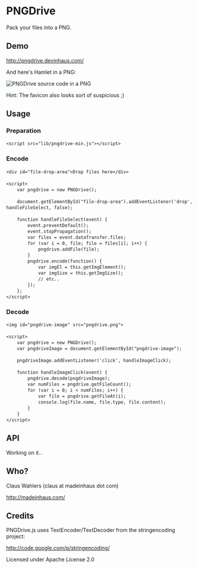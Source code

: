 # PNGDrive

Pack your files into a PNG.

## Demo

http://pngdrive.devinhaus.com/

And here's Hamlet in a PNG:

![PNGDrive source code in a PNG](https://github.com/MadeInHaus/PNGDrive/raw/master/examples/images/hamlet.png)

Hint: The favicon also looks sort of suspicious ;)

## Usage

### Preparation

	<script src="lib/pngdrive-min.js"></script>

### Encode

	<div id="file-drop-area">Drop files here</div>

	<script>
		var pngdrive = new PNGDrive();

		document.getElementById("file-drop-area").addEventListener('drop', handleFileSelect, false);

		function handleFileSelect(event) {
			event.preventDefault();
			event.stopPropagation();
			var files = event.dataTransfer.files;
			for (var i = 0, file; file = files[i]; i++) {
				pngdrive.addFile(file);
			}
			pngdrive.encode(function() {
				var imgEl = this.getImgElement();
				var imgSize = this.getImgSize();
				// etc..
			});
		};
	</script>

### Decode

	<img id="pngdrive-image" src="pngdrive.png">

	<script>
		var pngdrive = new PNGDrive();
		var pngdriveImage = document.getElementById("pngdrive-image");

		pngdriveImage.addEventListener('click', handleImageClick);

		function handleImageClick(event) {
			pngdrive.decode(pngdriveImage);
			var numFiles = pngdrive.getFileCount();
			for (var i = 0; i < numFiles; i++) {
				var file = pngdrive.getFileAt(i);
				console.log(file.name, file.type, file.content);
			}
		}
	</script>

## API

Working on it..

## Who?

Claus Wahlers (claus at madeinhaus dot com)

http://madeinhaus.com/

## Credits

PNGDrive.js uses TextEncoder/TextDecoder from the stringencoding project:

http://code.google.com/p/stringencoding/

Licensed under Apache License 2.0
